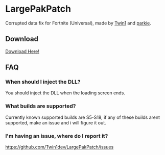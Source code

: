 # LargePakPatch
Corrupted data fix for Fortnite (Universal), made by [Twin1](https://github.com/Twin1dev) and [parkie](https://github.com/mlodyskiny).

## Download
[Download Here!](https://github.com/Twin1dev/LargePakPatch/releases/tag/latest)

## FAQ
### When should I inject the DLL?
You should inject the DLL when the loading screen ends.

### What builds are supported?
Currently known supported builds are S5-S18, if any of these builds arent supported, make an issue and i will figure it out.

### I'm having an issue, where do I report it?
https://github.com/Twin1dev/LargePakPatch/issues
